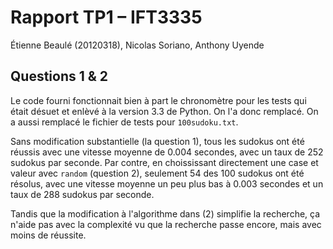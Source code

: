 Rapport TP1 – IFT3335
=====================

Étienne Beaulé (20120318), Nicolas Soriano, Anthony Uyende

Questions 1 & 2
---------------

Le code fourni fonctionnait bien à part le chronomètre pour les tests qui était désuet et enlèvé à la version 3.3 de Python. On l'a donc remplacé. On a aussi remplacé le fichier de tests pour `100sudoku.txt`.

Sans modification substantielle (la question 1), tous les sudokus ont été réussis avec une vitesse moyenne de 0.004 secondes, avec un taux de 252 sudokus par seconde. Par contre, en choississant directement une case et valeur avec `random` (question 2), seulement 54 des 100 sudokus ont été résolus, avec une vitesse moyenne un peu plus bas à 0.003 secondes et un taux de 288 sudokus par seconde.

Tandis que la modification à l'algorithme dans (2) simplifie la recherche, ça n'aide pas avec la complexité vu que la recherche passe encore, mais avec moins de réussite.
